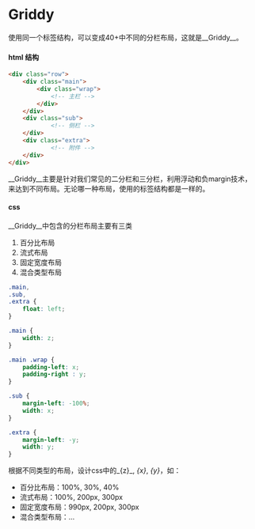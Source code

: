 Griddy
======

使用同一个标签结构，可以变成40+中不同的分栏布局，这就是__Griddy__。


#### html 结构


```html
<div class="row">
    <div class="main">
        <div class="wrap">
            <!-- 主栏 -->
        </div>
    </div>
    <div class="sub">
            <!-- 侧栏 -->
    </div>
    <div class="extra">
            <!-- 附件 -->
    </div>
</div>
```

__Griddy__主要是针对我们常见的二分栏和三分栏，利用浮动和负margin技术，来达到不同布局。无论哪一种布局，使用的标签结构都是一样的。


#### css

__Griddy__中包含的分栏布局主要有三类

1. 百分比布局
2. 流式布局
3. 固定宽度布局
3. 混合类型布局

```css
.main,
.sub,
.extra {
    float: left;
}

.main {
    width: z;
}

.main .wrap {
    padding-left: x;
    padding-right : y;
}

.sub {
    margin-left: -100%;
    width: x;
}

.extra {
    margin-left: -y;
    width: y;
}
```

根据不同类型的布局，设计css中的_{z}_, _{x}_, _{y}_，如：

* 百分比布局：100%, 30%, 40%
* 流式布局：100%, 200px, 300px
* 固定宽度布局：990px, 200px, 300px
* 混合类型布局：...
